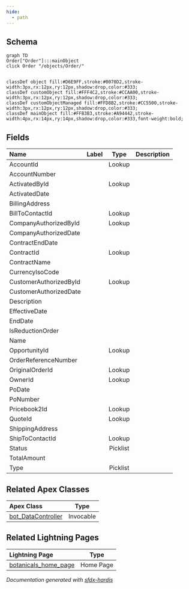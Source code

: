 ```yaml
---
hide:
  - path
---
```



## Schema

```mermaid
graph TD
Order["Order"]:::mainObject
click Order "/objects/Order/"


classDef object fill:#D6E9FF,stroke:#0070D2,stroke-width:3px,rx:12px,ry:12px,shadow:drop,color:#333;
classDef customObject fill:#FFF4C2,stroke:#CCAA00,stroke-width:3px,rx:12px,ry:12px,shadow:drop,color:#333;
classDef customObjectManaged fill:#FFD8B2,stroke:#CC5500,stroke-width:3px,rx:12px,ry:12px,shadow:drop,color:#333;
classDef mainObject fill:#FFB3B3,stroke:#A94442,stroke-width:4px,rx:14px,ry:14px,shadow:drop,color:#333,font-weight:bold;

```


<!-- Object description -->

## Fields

| Name      | Label | Type | Description |
| :-------- | :---- | :--: | :---------- | 
| AccountId |  | Lookup | <!-- --> |
| AccountNumber |  |  | <!-- --> |
| ActivatedById |  | Lookup | <!-- --> |
| ActivatedDate |  |  | <!-- --> |
| BillingAddress |  |  | <!-- --> |
| BillToContactId |  | Lookup | <!-- --> |
| CompanyAuthorizedById |  | Lookup | <!-- --> |
| CompanyAuthorizedDate |  |  | <!-- --> |
| ContractEndDate |  |  | <!-- --> |
| ContractId |  | Lookup | <!-- --> |
| ContractName |  |  | <!-- --> |
| CurrencyIsoCode |  |  | <!-- --> |
| CustomerAuthorizedById |  | Lookup | <!-- --> |
| CustomerAuthorizedDate |  |  | <!-- --> |
| Description |  |  | <!-- --> |
| EffectiveDate |  |  | <!-- --> |
| EndDate |  |  | <!-- --> |
| IsReductionOrder |  |  | <!-- --> |
| Name |  |  | <!-- --> |
| OpportunityId |  | Lookup | <!-- --> |
| OrderReferenceNumber |  |  | <!-- --> |
| OriginalOrderId |  | Lookup | <!-- --> |
| OwnerId |  | Lookup | <!-- --> |
| PoDate |  |  | <!-- --> |
| PoNumber |  |  | <!-- --> |
| Pricebook2Id |  | Lookup | <!-- --> |
| QuoteId |  | Lookup | <!-- --> |
| ShippingAddress |  |  | <!-- --> |
| ShipToContactId |  | Lookup | <!-- --> |
| Status |  | Picklist | <!-- --> |
| TotalAmount |  |  | <!-- --> |
| Type |  | Picklist | <!-- --> |




## Related Apex Classes

| Apex Class | Type |
| :----      | :--: | 
| [bot_DataController](../apex/bot_DataController.md) | Invocable |


## Related Lightning Pages

| Lightning Page | Type |
| :----      | :--: | 
| [botanicals_home_page](../pages/botanicals_home_page.md) |  Home Page |


_Documentation generated with [sfdx-hardis](https://sfdx-hardis.cloudity.com)_
